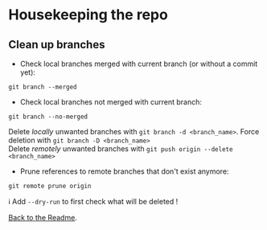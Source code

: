 # Housekeeping the repo

## Clean up branches

* Check local branches merged with current branch (or without a commit yet):
```
git branch --merged
```
* Check local branches not merged with current branch:
```
git branch --no-merged
```
Delete _locally_ unwanted branches with `git branch -d <branch_name>`. Force deletion with `git branch -D <branch_name>`  
Delete _remotely_ unwanted branches with `git push origin --delete <branch_name>`  

* Prune references to remote branches that don't exist anymore:  
```
git remote prune origin
```
:information_source: Add `--dry-run` to first check what will be deleted !  

[Back to the Readme](README.md).